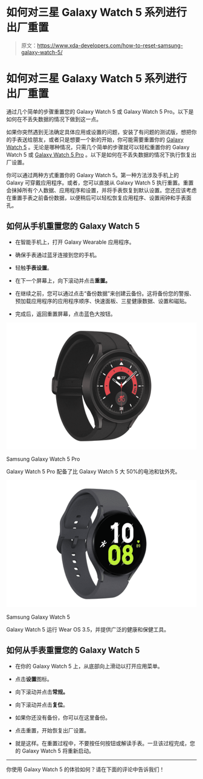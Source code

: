 # 如何对三星 Galaxy Watch 5 系列进行出厂重置

> 原文：<https://www.xda-developers.com/how-to-reset-samsung-galaxy-watch-5/>

# 如何对三星 Galaxy Watch 5 系列进行出厂重置

通过几个简单的步骤重置您的 Galaxy Watch 5 或 Galaxy Watch 5 Pro。以下是如何在不丢失数据的情况下做到这一点。

如果你突然遇到无法确定具体应用或设置的问题，安装了有问题的测试版，想把你的手表送给朋友，或者只是想要一个新的开始，你可能需要重置你的 [Galaxy Watch 5](https://www.xda-developers.com/samsung-galaxy-watch-5-review/) 。无论是哪种情况，只需几个简单的步骤就可以轻松重置你的 Galaxy Watch 5 或 [Galaxy Watch 5 Pro](https://www.xda-developers.com/samsung-galaxy-watch-5-pro-launch/) 。以下是如何在不丢失数据的情况下执行恢复出厂设置。

你可以通过两种方式重置你的 Galaxy Watch 5。第一种方法涉及手机上的 Galaxy 可穿戴应用程序。或者，您可以直接从 Galaxy Watch 5 执行重置。重置会抹掉所有个人数据、应用程序和设置，并将手表恢复到默认设置。您还应该考虑在重置手表之前备份数据，以便稍后可以轻松恢复应用程序、设置闹钟和手表面孔。

## 如何从手机重置您的 Galaxy Watch 5

*   在智能手机上，打开 Galaxy Wearable 应用程序。

*   确保手表通过蓝牙连接到您的手机。
*   轻触**手表设置**。

*   在下一个屏幕上，向下滚动并点击**重置。**

*   在继续之前，您可以通过点击“备份数据”来创建云备份。这将备份您的警报、预加载应用程序的应用程序顺序、快速面板、三星健康数据、设置和磁贴。

*   完成后，返回重置屏幕，点击蓝色大按钮。

 <picture>![The Galaxy Watch 5 Pro is the latest flagship Wear OS smartwatch from Samsung and, while it doesn't have the 'Ultra' moniker, it still offers some improvement over the regular Galaxy Watch 5.](img/30c57a6c8aa6f2cbedc4ca6cd591f02f.png)</picture> 

Samsung Galaxy Watch 5 Pro

Galaxy Watch 5 Pro 配备了比 Galaxy Watch 5 大 50%的电池和钛外壳。

 <picture>![The Galaxy Watch 5 is a fantastic Wear OS smartwatch with advanced wellness features.](img/2bd69937195bbb8f40d617e08815ab31.png)</picture> 

Samsung Galaxy Watch 5

Galaxy Watch 5 运行 Wear OS 3.5，并提供广泛的健康和保健工具。

## 如何从手表重置您的 Galaxy Watch 5

*   在你的 Galaxy Watch 5 上，从底部向上滑动以打开应用菜单。
*   点击**设置**图标。

*   向下滚动并点击**常规。**

*   向下滚动并点击**复位**。

*   如果你还没有备份，你可以在这里备份。

*   点击重置，开始恢复出厂设置。

*   就是这样。在重置过程中，不要按任何按钮或解读手表。一旦该过程完成，您的 Galaxy Watch 5 将重新启动。

* * *

你使用 Galaxy Watch 5 的体验如何？请在下面的评论中告诉我们！